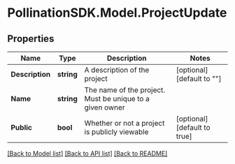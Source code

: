 
# PollinationSDK.Model.ProjectUpdate

## Properties

Name | Type | Description | Notes
------------ | ------------- | ------------- | -------------
**Description** | **string** | A description of the project | [optional] [default to ""]
**Name** | **string** | The name of the project. Must be unique to a given owner | 
**Public** | **bool** | Whether or not a project is publicly viewable | [optional] [default to true]

[[Back to Model list]](../README.md#documentation-for-models)
[[Back to API list]](../README.md#documentation-for-api-endpoints)
[[Back to README]](../README.md)


